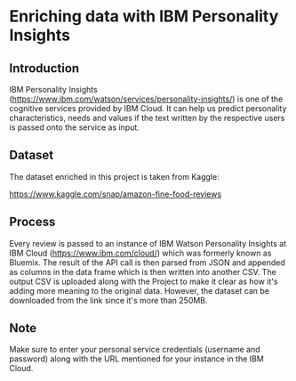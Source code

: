 # Enriching data with IBM Personality Insights

## Introduction
IBM Personality Insights (https://www.ibm.com/watson/services/personality-insights/) is one of the cognitive services
provided by IBM Cloud. It can help us predict personality characteristics, needs and values if the text written by the respective
users is passed onto the service as input.

## Dataset
The dataset enriched in this project is taken from Kaggle:

https://www.kaggle.com/snap/amazon-fine-food-reviews

## Process
Every review is passed to an instance of IBM Watson Personality Insights at IBM Cloud (https://www.ibm.com/cloud/) which was
formerly known as Bluemix. The result of the API call is then parsed from JSON and appended as columns in the data frame which
is then written into another CSV. The output CSV is uploaded along with the Project to make it clear as how it's adding more 
meaning to the original data. However, the dataset can be downloaded from the link since it's more than 250MB.

## Note 
Make sure to enter your personal service credentials (username and password) along with the URL mentioned for your instance in the IBM Cloud. 
